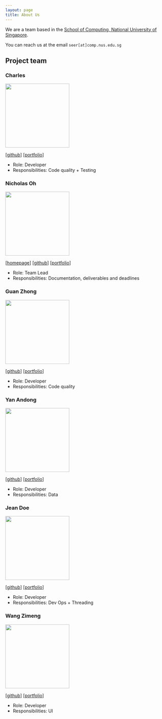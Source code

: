 ```yaml
---
layout: page
title: About Us
---
```


We are a team based in the [School of Computing, National University of Singapore](https://www.comp.nus.edu.sg).

You can reach us at the email `seer[at]comp.nus.edu.sg`

## Project team

### Charles

<img src="images/charlesl12.png" width="200px">

[[github](https://github.com/charlesl12)]
[[portfolio](team/charlesl12.md)]

* Role: Developer
* Responsibilities: Code quality + Testing

### Nicholas Oh

<img src="images/nicholasohjj.png" width="200px">

[[homepage](http://www.comp.nus.edu.sg/~nohjj)]
[[github](https://github.com/nicholasohjj)]
[[portfolio](team/nicholasohjj.md)]

* Role: Team Lead
* Responsibilities: Documentation, deliverables and deadlines

### Guan Zhong

<img src="images/gztan23.png" width="200px">

[[github](https://github.com/gztan23)]
[[portfolio](team/gztan23.md)]

* Role: Developer
* Responsibilities: Code quality

### Yan Andong

<img src="images/andong0909.png" width="200px">

[[github](http://github.com/andong0909)] [[portfolio](team/andong.md)]

* Role: Developer
* Responsibilities: Data

### Jean Doe

<img src="images/johndoe.png" width="200px">

[[github](http://github.com/johndoe)]
[[portfolio](team/johndoe.md)]

* Role: Developer
* Responsibilities: Dev Ops + Threading

### Wang Zimeng

<img src="images/jiangsuwangjing.png" width="200px">

[[github](http://github.com/jiangsuwangjing)]
[[portfolio](team/jiangsuwangjing.md)]

* Role: Developer
* Responsibilities: UI
